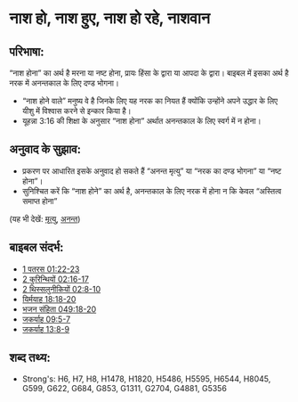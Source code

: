 # नाश हो, नाश हुए, नाश हो रहे, नाशवान #

## परिभाषा: ##

“नाश होना” का अर्थ है मरना या नष्ट होना, प्रायः हिंसा के द्वारा या आपदा के द्वारा। बाइबल में इसका अर्थ है नरक में अनन्तकाल के लिए दण्ड भोगना।

* “नाश होने वाले” मनुष्य वे है जिनके लिए यह नरक का नियत हैं क्योंकि उन्होंने अपने उद्धार के लिए यीशु में विश्वास करने से इन्कार किया है।
* यूहन्ना 3:16 की शिक्षा के अनुसार “नाश होना” अर्थात अनन्तकाल के लिए स्वर्ग में न होना।

## अनुवाद के सुझाव: ##

* प्रकरण पर आधारित इसके अनुवाद हो सकते हैं “अनन्त मृत्यु” या “नरक का दण्ड भोगना” या “नष्ट होना”।
*  सुनिश्चित करें कि “नाश होने” का अर्थ है, अनन्तकाल के लिए नरक में होना न कि केवल “अस्तित्व समाप्त होना”

(यह भी देखें: [मृत्यु](../other/death.md), [अनन्त](../kt/eternity.md))

## बाइबल संदर्भ: ##

* [1 पतरस 01:22-23](rc://hi/tn/help/1pe/01/22)
* [2 कुरिन्थियों 02:16-17](rc://hi/tn/help/2co/02/16)
* [2 थिस्सलुनीकियों 02:8-10](rc://hi/tn/help/2th/02/08)
* [यिर्मयाह 18:18-20](rc://hi/tn/help/jer/18/18)
* [भजन संहिता 049:18-20](rc://hi/tn/help/psa/049/018)
* [जकर्याह 09:5-7](rc://hi/tn/help/zec/09/05)
* [जकर्याह 13:8-9](rc://hi/tn/help/zec/13/08)


## शब्द तथ्य: ##

* Strong's: H6, H7, H8, H1478, H1820, H5486, H5595, H6544, H8045, G599, G622, G684, G853, G1311, G2704, G4881, G5356
